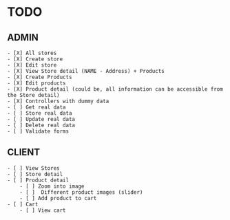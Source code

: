 # TODO

## ADMIN
	- [X] All stores
	- [X] Create store
	- [X] Edit store
	- [X] View Store detail (NAME - Address) + Products
	- [X] Create Products
	- [X] Edit products
	- [X] Product detail (could be, all information can be accessible from the Store detail)
	- [X] Controllers with dummy data
	- [ ] Get real data
	- [ ] Store real data
	- [ ] Update real data
	- [ ] Delete real data
	- [ ] Validate forms

## CLIENT
	- [ ] View Stores
	- [ ] Store detail
	- [ ] Product detail
		- [ ] Zoom into image
		- [ ]  Different product images (slider)
		- [ ] Add product to cart
	- [ ] Cart
		- [ ] View cart